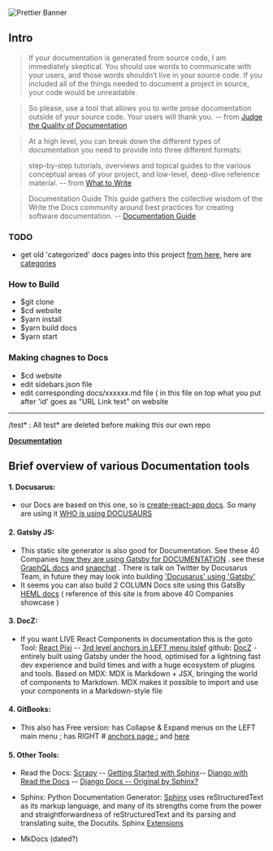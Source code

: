 ![Prettier Banner](https://raw.githubusercontent.com/prettier/prettier-logo/master/images/prettier-banner-light.png)


## Intro

> If your documentation is generated from source code, I am immediately skeptical. You should use words to communicate with your users, and those words shouldn’t live in your source code. If you included all of the things needed to document a project in source, your code would be unreadable.

> So please, use a tool that allows you to write prose documentation outside of your source code. Your users will thank you.
-- from [Judge the Quality of Documentation](http://www.ericholscher.com/blog/2014/feb/27/how-i-judge-documentation-quality/)


> At a high level, you can break down the different types of documentation you need to provide into three different formats:

> step-by-step tutorials,
> overviews and topical guides to the various conceptual areas of your project, and
> low-level, deep-dive reference material.
-- from [What to Write](https://jacobian.org/2009/nov/10/what-to-write/)

> Documentation Guide
> This guide gathers the collective wisdom of the Write the Docs community around best practices for creating software documentation.
-- [ Documentation Guide](https://www.writethedocs.org/guide/)

### TODO
- get old 'categorized' docs pages into this project [from here](https://github.com/PostPCEra/MLDocs/tree/master/docs), here are [categories](https://github.com/PostPCEra/MLDocs/blob/master/website/sidebars.json)

### How to Build
- $git clone <this-repo>
- $cd website 
- $yarn install
- $yarn build docs
- $yarn start
  
### Making chagnes to Docs
- $cd website
- edit sidebars.json file
- edit corresponding docs/xxxxxx.md file ( in this file on top what you put after 'id' goes as "URL Link text" on website
-----------
<repo-dir>/test* : All test* are deleted before making this our own repo
  
**[Documentation](https://prettier.io/docs/en/)**

## Brief overview of various Documentation tools
#### 1. Docusarus: 
- our Docs are based on this one, so is [create-react-app docs](https://facebook.github.io/create-react-app/docs/developing-components-in-isolation). So many are using it [WHO is using DOCUSAURS](https://docusaurus.io/en/users)


#### 2. Gatsby JS: 
- This static site generator is also good for Documentation. See these 40 Companies [how they are using Gatsby for DOCUMENTATION](https://www.gatsbyjs.org/showcase/?filters%5B0%5D=Documentation) . see these [GraphQL docs](https://www.howtographql.com/advanced/1-server/) and [snapchat](https://docs.snapchat.com/docs/downloads) . There is talk on Twitter by Docusarus Team, in future they may look into building ['Docusarus' using 'Gatsby'](https://twitter.com/PostPCEra/status/1149446742569390081)
 - It seems you can also build 2 COLUMN Docs site using this GatsBy [HEML docs](https://heml.io/docs/getting-started/guide#our-metadata) ( reference of this site is from above 40 Companies showcase )

#### 3. DocZ: 
- If you want LIVE React Components in documentation this is the goto Tool: [React Pixi](https://reactpixi.org/) -- [3rd level anchors in LEFT menu itslef](https://smooth-ui.smooth-code.com/docs-system-styled#use-system-to-create-a-styled-component) github: [DocZ](https://www.docz.site/) - entirely built using Gatsby under the hood, optimised for a lightning fast dev experience and build times and with a huge ecosystem of plugins and tools. Based on MDX: MDX is Markdown + JSX, bringing the world of components to Markdown. MDX makes it possible to import and use your components in a Markdown-style file


#### 4. GitBooks: 
- This also has Free version: has Collapse & Expand menus on the LEFT main menu ; has RIGHT # [anchors	page :](https://docs.gitbook.com/organization-management/member-management) and [here](https://github.com/opencollective/documentation)

#### 5. Other Tools: 

- Read the Docs: [Scrapy](https://docs.scrapy.org/en/latest/) -- [Getting Started with Sphinx](https://docs.readthedocs.io/en/latest/intro/getting-started-with-sphinx.html)-- [Django with Read the Docs](https://django.readthedocs.io/en/latest/topics/db/queries.html#deleting-objects) -- [Django Docs -- Original by Sphinx?](https://docs.djangoproject.com/en/2.2/topics/db/queries/)

- Sphinx: Python Documentation Generator: [Sphinx](http://www.sphinx-doc.org/en/master/) uses reStructuredText as its markup language, and many of its strengths come from the power and straightforwardness of reStructuredText and its parsing and translating suite, the Docutils.  Sphinx [Extensions](http://www.sphinx-doc.org/en/master/develop.html#extensions)


- MkDocs (dated?)
